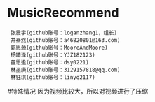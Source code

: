 # MusicRecommend
     张震宇(github账号：loganzhang1，组长)
     井泰然(github账号：a46820801@163.com)
     郭思源(github账号：MooreAndMoore)
     杨靖泽(github账号：YJZ182123)
     董思逾(github账号：dsy0221)
     林圣庚(github账号：3129157818@qq.com)
     林钰琪(github账号：linyq2117)
#特殊情况
     因为视频比较大，所以对视频进行了压缩
